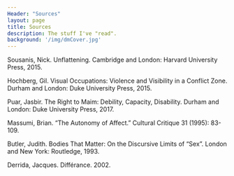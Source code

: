 ```yaml
---
Header: "Sources"
layout: page
title: Sources
description: The stuff I've "read".
background: '/img/dmCover.jpg'
---
```


Sousanis, Nick. Unflattening. Cambridge and London: Harvard University Press, 2015.

Hochberg, Gil. Visual Occupations: Violence and Visibility in a Conflict Zone. Durham and London: Duke University Press, 2015.

Puar, Jasbir. The Right to Maim: Debility, Capacity, Disability. Durham and London: Duke University Press, 2017.

Massumi, Brian. “The Autonomy of Affect.” Cultural Critique 31 (1995): 83-109.

Butler, Judith. Bodies That Matter: On the Discursive Limits of “Sex”. London and New York: Routledge, 1993.

Derrida, Jacques. Différance. 2002.
